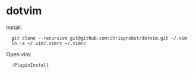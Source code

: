 # dotvim

Install:

```
  git clone --recursive git@github.com:chrisprobst/dotvim.git ~/.vim
  ln -s ~/.vim/.vimrc ~/.vimrc
```  

Open vim:

```
  :PluginInstall
```
